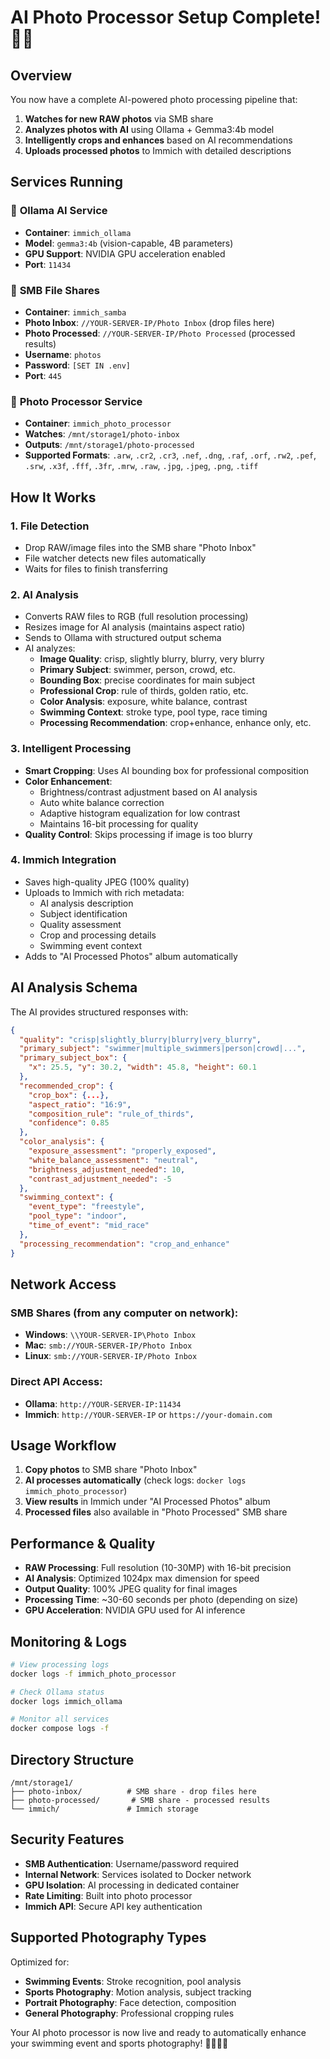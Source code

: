 # AI Photo Processor Setup Complete! 🤖📸

## Overview

You now have a complete AI-powered photo processing pipeline that:

1. **Watches for new RAW photos** via SMB share
2. **Analyzes photos with AI** using Ollama + Gemma3:4b model
3. **Intelligently crops and enhances** based on AI recommendations  
4. **Uploads processed photos** to Immich with detailed descriptions

## Services Running

### 🤖 **Ollama AI Service**
- **Container**: `immich_ollama`
- **Model**: `gemma3:4b` (vision-capable, 4B parameters)
- **GPU Support**: NVIDIA GPU acceleration enabled
- **Port**: `11434`

### 📁 **SMB File Shares**
- **Container**: `immich_samba`
- **Photo Inbox**: `//YOUR-SERVER-IP/Photo Inbox` (drop files here)
- **Photo Processed**: `//YOUR-SERVER-IP/Photo Processed` (processed results)
- **Username**: `photos`
- **Password**: `[SET IN .env]`
- **Port**: `445`

### 🔄 **Photo Processor Service**
- **Container**: `immich_photo_processor`
- **Watches**: `/mnt/storage1/photo-inbox`
- **Outputs**: `/mnt/storage1/photo-processed`
- **Supported Formats**: `.arw`, `.cr2`, `.cr3`, `.nef`, `.dng`, `.raf`, `.orf`, `.rw2`, `.pef`, `.srw`, `.x3f`, `.fff`, `.3fr`, `.mrw`, `.raw`, `.jpg`, `.jpeg`, `.png`, `.tiff`

## How It Works

### 1. **File Detection**
- Drop RAW/image files into the SMB share "Photo Inbox"
- File watcher detects new files automatically
- Waits for files to finish transferring

### 2. **AI Analysis**
- Converts RAW files to RGB (full resolution processing)
- Resizes image for AI analysis (maintains aspect ratio)
- Sends to Ollama with structured output schema
- AI analyzes:
  - **Image Quality**: crisp, slightly blurry, blurry, very blurry
  - **Primary Subject**: swimmer, person, crowd, etc.
  - **Bounding Box**: precise coordinates for main subject
  - **Professional Crop**: rule of thirds, golden ratio, etc.
  - **Color Analysis**: exposure, white balance, contrast
  - **Swimming Context**: stroke type, pool type, race timing
  - **Processing Recommendation**: crop+enhance, enhance only, etc.

### 3. **Intelligent Processing**
- **Smart Cropping**: Uses AI bounding box for professional composition
- **Color Enhancement**: 
  - Brightness/contrast adjustment based on AI analysis
  - Auto white balance correction
  - Adaptive histogram equalization for low contrast
  - Maintains 16-bit processing for quality
- **Quality Control**: Skips processing if image is too blurry

### 4. **Immich Integration**
- Saves high-quality JPEG (100% quality)
- Uploads to Immich with rich metadata:
  - AI analysis description
  - Subject identification
  - Quality assessment
  - Crop and processing details
  - Swimming event context
- Adds to "AI Processed Photos" album automatically

## AI Analysis Schema

The AI provides structured responses with:

```json
{
  "quality": "crisp|slightly_blurry|blurry|very_blurry",
  "primary_subject": "swimmer|multiple_swimmers|person|crowd|...",
  "primary_subject_box": {
    "x": 25.5, "y": 30.2, "width": 45.8, "height": 60.1
  },
  "recommended_crop": {
    "crop_box": {...},
    "aspect_ratio": "16:9",
    "composition_rule": "rule_of_thirds",
    "confidence": 0.85
  },
  "color_analysis": {
    "exposure_assessment": "properly_exposed",
    "white_balance_assessment": "neutral",
    "brightness_adjustment_needed": 10,
    "contrast_adjustment_needed": -5
  },
  "swimming_context": {
    "event_type": "freestyle",
    "pool_type": "indoor",
    "time_of_event": "mid_race"
  },
  "processing_recommendation": "crop_and_enhance"
}
```

## Network Access

### **SMB Shares** (from any computer on network):
- **Windows**: `\\YOUR-SERVER-IP\Photo Inbox`
- **Mac**: `smb://YOUR-SERVER-IP/Photo Inbox`
- **Linux**: `smb://YOUR-SERVER-IP/Photo Inbox`

### **Direct API Access**:
- **Ollama**: `http://YOUR-SERVER-IP:11434`
- **Immich**: `http://YOUR-SERVER-IP` or `https://your-domain.com`

## Usage Workflow

1. **Copy photos** to SMB share "Photo Inbox"
2. **AI processes automatically** (check logs: `docker logs immich_photo_processor`)
3. **View results** in Immich under "AI Processed Photos" album
4. **Processed files** also available in "Photo Processed" SMB share

## Performance & Quality

- **RAW Processing**: Full resolution (10-30MP) with 16-bit precision
- **AI Analysis**: Optimized 1024px max dimension for speed
- **Output Quality**: 100% JPEG quality for final images
- **Processing Time**: ~30-60 seconds per photo (depending on size)
- **GPU Acceleration**: NVIDIA GPU used for AI inference

## Monitoring & Logs

```bash
# View processing logs
docker logs -f immich_photo_processor

# Check Ollama status
docker logs immich_ollama

# Monitor all services
docker compose logs -f
```

## Directory Structure

```
/mnt/storage1/
├── photo-inbox/          # SMB share - drop files here
├── photo-processed/       # SMB share - processed results
└── immich/               # Immich storage
```

## Security Features

- **SMB Authentication**: Username/password required
- **Internal Network**: Services isolated to Docker network
- **GPU Isolation**: AI processing in dedicated container
- **Rate Limiting**: Built into photo processor
- **Immich API**: Secure API key authentication

## Supported Photography Types

Optimized for:
- **Swimming Events**: Stroke recognition, pool analysis
- **Sports Photography**: Motion analysis, subject tracking
- **Portrait Photography**: Face detection, composition
- **General Photography**: Professional cropping rules

Your AI photo processor is now live and ready to automatically enhance your swimming event and sports photography! 🏊‍♂️📸✨